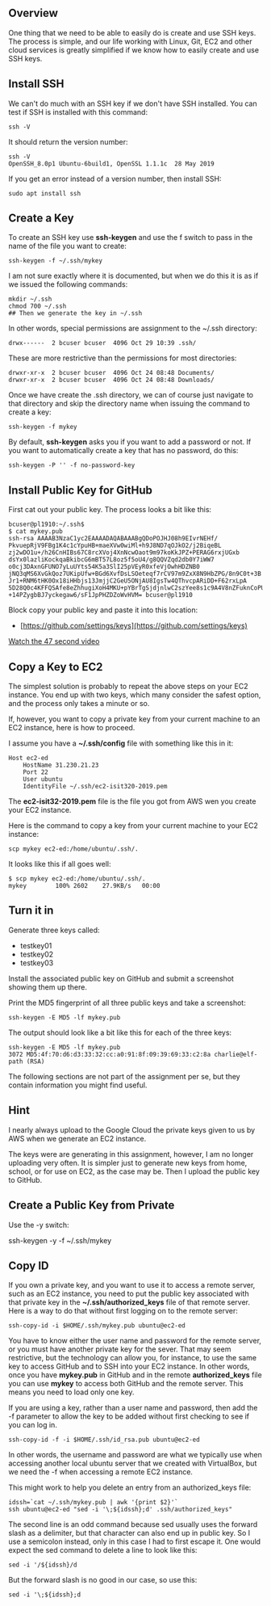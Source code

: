 ## Overview

One thing that we need to be able to easily do is create and use SSH keys. The process is simple, and our life working with Linux, Git, EC2 and other cloud services is greatly simplified if we know how to easily create and use SSH keys.

## Install SSH

We can't do much with an SSH key if we don't have SSH installed. You can test if SSH is installed with this command:

    ssh -V

It should return the version number:

    ssh -V
    OpenSSH_8.0p1 Ubuntu-6build1, OpenSSL 1.1.1c  28 May 2019

If you get an error instead of a version number, then install SSH:

    sudo apt install ssh

## Create a Key

To create an SSH key use **ssh-keygen** and use the f switch to pass in the name of the file you want to create:

    ssh-keygen -f ~/.ssh/mykey

I am not sure exactly where it is documented, but when we do this it is as if we issued the following commands:

    mkdir ~/.ssh
    chmod 700 ~/.ssh
    ## Then we generate the key in ~/.ssh

In other words, special permissions are assignment to the ~/.ssh directory:

    drwx------  2 bcuser bcuser  4096 Oct 29 10:39 .ssh/

These are more restrictive than the permissions for most directories:

    drwxr-xr-x  2 bcuser bcuser  4096 Oct 24 08:48 Documents/
    drwxr-xr-x  2 bcuser bcuser  4096 Oct 24 08:48 Downloads/

Once we have create the .ssh directory, we can of course just navigate to that directory and skip the directory name when issuing the command to create a key:

    ssh-keygen -f mykey

By default, **ssh-keygen** asks you if you want to add a password or not. If you want to automatically create a key that has no password, do this:

    ssh-keygen -P '' -f no-password-key

## Install Public Key for GitHub

First cat out your public key. The process looks a bit like this:

```
bcuser@pl1910:~/.ssh$
$ cat mykey.pub
ssh-rsa AAAAB3NzaC1yc2EAAAADAQABAAABgQDoPOJHJ08h9EIvrNEHf/
PkvuepRjV9FBg1K4c1cYpuHB+maeXVw0wiMl+h9J8ND7qOJkO2/j2BiqeBL
zj2wDO1u+/h26CnHIBs67C8rcXVoj4XnNcwOaot9m97koKkJPZ+PERAG6rxjUGxb
dsYx0lazliKockqaBkibcG6mBT57L8oz5f5oU4/g8QQVZqd2db0Y7iWW7
o0cj3DAxnGFUNO7yLuUYts54K5a3SlI25pVEyR0xfeVjOwhHDZNB0
jNQ3qMS6XvGkQoz7UKipUfw+BGd6XvfDsLSOeteqf7rCV97m9ZxX8N9HbZPG/8n9C0t+3B
Jr1+RNM6tHK0Ox18iHHbjs13JmjjC2GeU5ONjAU8IgsTw4QThvcpARiDD+F62rxLpA
5D28Q0c4KFFQSAfe8eZhhugiXoH4MKU+pYBrTgSjdjnlwC2szYee8s1c9A4V8nZFuknCoPU8
+14PZygbBJ7yckegaw6/sF1JpPHZDZoWvHVM= bcuser@pl1910
```

Block copy your public key and paste it into this location:

- [https://github.com/settings/keys](https://github.com/settings/keys)

[Watch the 47 second video](https://youtu.be/9EXUWtDNLvk)

## Copy a Key to EC2

The simplest solution is probably to repeat the above steps on your EC2 instance. You end up with two keys, which many consider the safest option, and the process only takes a minute or so.

If, however, you want to copy a private key from your current machine to an EC2 instance, here is how to proceed.

I assume you have a **~/.ssh/config** file with something like this in it:

```
Host ec2-ed
	HostName 31.230.21.23
	Port 22
	User ubuntu
	IdentityFile ~/.ssh/ec2-isit320-2019.pem
```

The **ec2-isit32-2019.pem** file is the file you got from AWS wen you create your EC2 instance.

Here is the command to copy a key from your current machine to your EC2 instance:

    scp mykey ec2-ed:/home/ubuntu/.ssh/.

It looks like this if all goes well:

    $ scp mykey ec2-ed:/home/ubuntu/.ssh/.
    mykey        100% 2602    27.9KB/s   00:00    

## Turn it in

Generate three keys called:

- testkey01    
- testkey02
- testkey03

Install the associated public key on GitHub and submit a screenshot showing them up there.

Print the MD5 fingerprint of all three public keys and take a screenshot:

    ssh-keygen -E MD5 -lf mykey.pub

The output should look like a bit like this for each of the three keys:

    ssh-keygen -E MD5 -lf mykey.pub
    3072 MD5:4f:70:d6:d3:33:32:cc:a0:91:8f:09:39:69:33:c2:8a charlie@elf-path (RSA)

The following sections are not part of the assignment per se, but they contain information you might find useful.    

## Hint

I nearly always upload to the Google Cloud the private keys given to us by AWS when we generate an EC2 instance.

The keys were are generating in this assignment, however, I am no longer uploading very often. It is simpler just to generate new keys from home, school, or for use on EC2, as the case may be.
Then I upload the public key to GitHub.

## Create a Public Key from Private

Use the -y switch:

ssh-keygen -y -f ~/.ssh/mykey

## Copy ID

If you own a private key, and you want to use it to access a remote server, such as an EC2 instance, you need to put the public key associated with that private key in the **~/.ssh/authorized_keys** file of that remote server. Here is a way to do that without first logging on to the remote server:

    ssh-copy-id -i $HOME/.ssh/mykey.pub ubuntu@ec2-ed

You have to know either the user name and password for the remote server, or you must have another private key for the sever. That may seem restrictive, but the technology can allow you, for instance, to use the same key to access GitHub and to SSH into your EC2 instance. In other words, once you have **mykey.pub** in GitHub and in the remote **authorized_keys** file you can use **mykey** to access both GitHub and the remote server. This means you need to load only one key.

If you are using a key, rather than a user name and password, then add the -f parameter to allow the key to be added without first checking to see if you can log in.

    ssh-copy-id -f -i $HOME/.ssh/id_rsa.pub ubuntu@ec2-ed

In other words, the username and password are what we typically use when accessing another local ubuntu server that we created with VirtualBox, but we need the -f when accessing a remote EC2 instance.

This might work to help you delete an entry from an authorized_keys file:

    idssh=`cat ~/.ssh/mykey.pub | awk '{print $2}'`
    ssh ubuntu@ec2-ed "sed -i '\;${idssh};d' .ssh/authorized_keys"

The second line is an odd command because sed usually uses the forward slash as a delimiter, but that character can also end up in public key. So I use a semicolon instead, only in this case I had to first escape it. One would expect the sed command to delete a line to look like this:

    sed -i '/${idssh}/d

But the forward slash is no good in our case, so use this:

    sed -i '\;${idssh};d    
